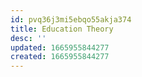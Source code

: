 ```yaml
---
id: pvq36j3mi5ebqo55akja374
title: Education Theory
desc: ''
updated: 1665955844277
created: 1665955844277
---
```

